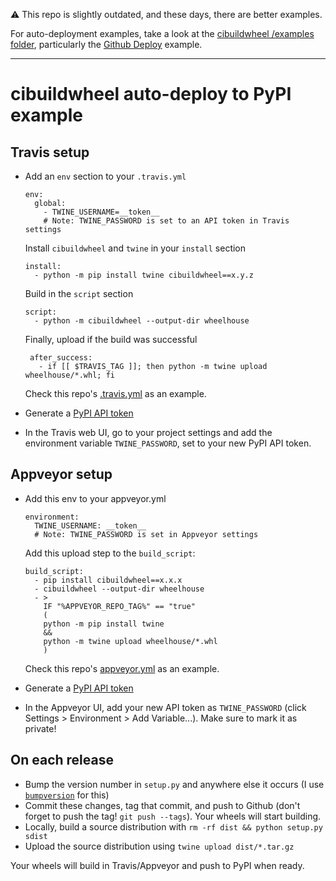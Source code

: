 ⚠️ This repo is slightly outdated, and these days, there are better examples.

For auto-deployment examples, take a look at the
[cibuildwheel /examples folder](https://github.com/pypa/cibuildwheel/tree/main/examples),
particularly the [Github Deploy](https://github.com/pypa/cibuildwheel/blob/main/examples/github-deploy.yml)
example.

---

cibuildwheel auto-deploy to PyPI example
========================================

Travis setup
------------

- Add an `env` section to your `.travis.yml`

      env:
        global:
          - TWINE_USERNAME=__token__
          # Note: TWINE_PASSWORD is set to an API token in Travis settings

  Install `cibuildwheel` and `twine` in your `install` section

      install:
        - python -m pip install twine cibuildwheel==x.y.z

  Build in the `script` section

      script:
        - python -m cibuildwheel --output-dir wheelhouse

  Finally, upload if the build was successful

       after_success:
         - if [[ $TRAVIS_TAG ]]; then python -m twine upload wheelhouse/*.whl; fi

  Check this repo's [.travis.yml](.travis.yml) as an example.

- Generate a [PyPI API token](https://pypi.org/help/#apitoken)
- In the Travis web UI, go to your project settings and add the environment variable `TWINE_PASSWORD`, set to your new PyPI API token.

Appveyor setup
--------------

- Add this env to your appveyor.yml

      environment:
        TWINE_USERNAME: __token__
        # Note: TWINE_PASSWORD is set in Appveyor settings

    Add this upload step to the `build_script`:

      build_script:
        - pip install cibuildwheel==x.x.x
        - cibuildwheel --output-dir wheelhouse
        - >
          IF "%APPVEYOR_REPO_TAG%" == "true"
          (
          python -m pip install twine
          &&
          python -m twine upload wheelhouse/*.whl
          )

  Check this repo's [appveyor.yml](appveyor.yml) as an example.

- Generate a [PyPI API token](https://pypi.org/help/#apitoken)
- In the Appveyor UI, add your new API token as `TWINE_PASSWORD` (click Settings > Environment > Add Variable...). Make sure to mark it as private!

On each release
---------------

- Bump the version number in `setup.py` and anywhere else it occurs (I use [`bumpversion`](https://github.com/peritus/bumpversion) for this)
- Commit these changes, tag that commit, and push to Github (don't forget to push the tag! `git push --tags`). Your wheels will start building.
- Locally, build a source distribution with `rm -rf dist && python setup.py sdist`
- Upload the source distribution using `twine upload dist/*.tar.gz`

Your wheels will build in Travis/Appveyor and push to PyPI when ready.
